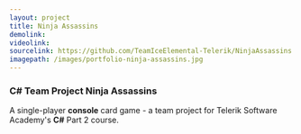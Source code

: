 ```yaml
---
layout: project
title: Ninja Assassins
demolink: 
videolink: 
sourcelink: https://github.com/TeamIceElemental-Telerik/NinjaAssassins
imagepath: /images/portfolio-ninja-assassins.jpg
---
```

<h3 class="lh-2">
	<span class="pull-right">
		<i class="tooltip icon-csharp icon-csharp-tooltip mr-5-px" aria-hidden="true"></i>
		<span class="tooltiptext technologies">C#</span>
		<i class="tooltip icon fa-users " aria-hidden="true"></i>
		<span class="tooltiptext technologies">Team Project</span>
	</span>
Ninja Assassins
</h3>
<div>
A single-player <b>console</b> card game - a team project for Telerik Software Academy's <b>C#</b> Part 2 course.
</div>